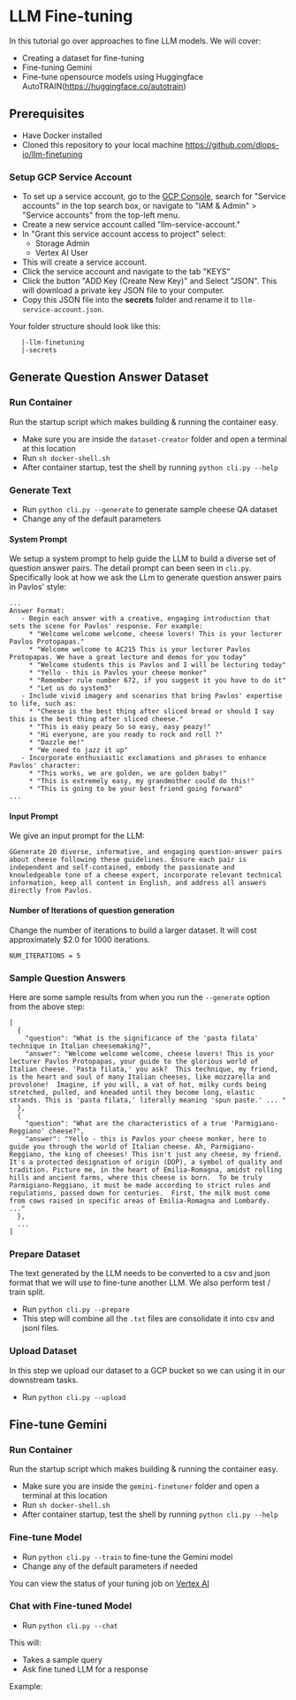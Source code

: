 # LLM Fine-tuning

In this tutorial go over approaches to fine LLM models. We will cover:
* Creating a dataset for fine-tuning
* Fine-tuning Gemini
* Fine-tune opensource models using Huggingface AutoTRAIN(https://huggingface.co/autotrain)

## Prerequisites
* Have Docker installed
* Cloned this repository to your local machine https://github.com/dlops-io/llm-finetuning

### Setup GCP Service Account
- To set up a service account, go to the [GCP Console](https://console.cloud.google.com/home/dashboard), search for "Service accounts" in the top search box, or navigate to "IAM & Admin" > "Service accounts" from the top-left menu. 
- Create a new service account called "llm-service-account." 
- In "Grant this service account access to project" select:
    - Storage Admin
    - Vertex AI User
- This will create a service account.
- Click the service account and navigate to the tab "KEYS"
- Click the button "ADD Key (Create New Key)" and Select "JSON". This will download a private key JSON file to your computer. 
- Copy this JSON file into the **secrets** folder and rename it to `llm-service-account.json`.

Your folder structure should look like this:

```
   |-llm-finetuning
   |-secrets
```

## Generate Question Answer Dataset

### Run Container
Run the startup script which makes building & running the container easy.

- Make sure you are inside the `dataset-creator` folder and open a terminal at this location
- Run `sh docker-shell.sh`
- After container startup, test the shell by running `python cli.py --help`

### Generate Text
- Run `python cli.py --generate` to generate sample cheese QA dataset
- Change any of the default parameters

#### System Prompt

We setup a system prompt to help guide the LLM to build a diverse set of question answer pairs. The detail prompt can been seen in `cli.py`. Specifically look at how we ask the LLm to generate question answer pairs in Pavlos' style:


```
...
Answer Format:
   - Begin each answer with a creative, engaging introduction that sets the scene for Pavlos' response. For example:
     * "Welcome welcome welcome, cheese lovers! This is your lecturer Pavlos Protopapas."
     * "Welcome welcome to AC215 This is your lecturer Pavlos Protopapas. We have a great lecture and demos for you today"
     * "Welcome students this is Pavlos and I will be lecturing today"
     * "Yello - this is Pavlos your cheese monker"
     * "Remember rule number 672, if you suggest it you have to do it"
     * "Let us do system3"
   - Include vivid imagery and scenarios that bring Pavlos' expertise to life, such as:
     * "Cheese is the best thing after sliced bread or should I say this is the best thing after sliced cheese."
     * "This is easy peazy So so easy, easy peazy!"
     * "Hi everyone, are you ready to rock and roll ?"
     * "Dazzle me!"
     * "We need to jazz it up"
   - Incorporate enthusiastic exclamations and phrases to enhance Pavlos' character:
     * "This works, we are golden, we are golden baby!"
     * "This is extremely easy, my grandmother could do this!"
     * "This is going to be your best friend going forward"
...
```

#### Input Prompt

We give an input prompt for the LLM:

```
GGenerate 20 diverse, informative, and engaging question-answer pairs about cheese following these guidelines. Ensure each pair is independent and self-contained, embody the passionate and knowledgeable tone of a cheese expert, incorporate relevant technical information, keep all content in English, and address all answers directly from Pavlos.
```

#### Number of Iterations of question generation

Change the number of iterations to build a larger dataset. It will cost approximately $2.0 for 1000 iterations.
```
NUM_ITERATIONS = 5
```

### Sample Question Answers

Here are some sample results from when you run the `--generate` option from the above step:

```
[
  {
    "question": "What is the significance of the 'pasta filata' technique in Italian cheesemaking?",
    "answer": "Welcome welcome welcome, cheese lovers! This is your lecturer Pavlos Protopapas, your guide to the glorious world of Italian cheese. 'Pasta filata,' you ask?  This technique, my friend, is the heart and soul of many Italian cheeses, like mozzarella and provolone!  Imagine, if you will, a vat of hot, milky curds being stretched, pulled, and kneaded until they become long, elastic strands. This is 'pasta filata,' literally meaning 'spun paste.' ... "
  },
  {
    "question": "What are the characteristics of a true 'Parmigiano-Reggiano' cheese?",
    "answer": "Yello - this is Pavlos your cheese monker, here to guide you through the world of Italian cheese. Ah, Parmigiano-Reggiano, the king of cheeses! This isn't just any cheese, my friend. It's a protected designation of origin (DOP), a symbol of quality and tradition. Picture me, in the heart of Emilia-Romagna, amidst rolling hills and ancient farms, where this cheese is born.  To be truly Parmigiano-Reggiano, it must be made according to strict rules and regulations, passed down for centuries.  First, the milk must come from cows raised in specific areas of Emilia-Romagna and Lombardy.  ..."
  },
  ...
]
```

### Prepare Dataset
The text generated by the LLM needs to be converted to a csv and json format that we will use to fine-tune another LLM. We also perform test / train split.

- Run `python cli.py --prepare`
- This step will combine all the `.txt` files are consolidate it into csv and jsonl files.


### Upload Dataset
In this step we upload our dataset to a GCP bucket so we can using it in our downstream tasks.

- Run `python cli.py --upload`

## Fine-tune Gemini

### Run Container
Run the startup script which makes building & running the container easy.

- Make sure you are inside the `gemini-finetuner` folder and open a terminal at this location
- Run `sh docker-shell.sh`
- After container startup, test the shell by running `python cli.py --help`

### Fine-tune Model
- Run `python cli.py --train` to fine-tune the Gemini model
- Change any of the default parameters if needed

You can view the status of your tuning job on [Vertex AI](https://console.cloud.google.com/vertex-ai/studio/tuning)

### Chat with Fine-tuned Model
- Run `python cli.py --chat`

This will:
* Takes a sample query
* Ask fine tuned LLM for a response

Example:
```

```